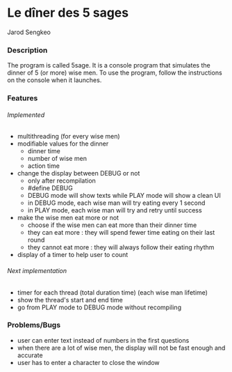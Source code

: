 # Le dîner des 5 sages
Jarod Sengkeo

### Description
The program is called 5sage. It is a console program that simulates the dinner of 5 (or more) wise men.
To use the program, follow the instructions on the console when it launches.

### Features
###### Implemented
- multithreading (for every wise men)
- modifiable values for the dinner
	- dinner time
	- number of wise men
	- action time
- change the display between DEBUG or not
	- only after recompilation
	- \#define DEBUG
	- DEBUG mode will show texts while PLAY mode will show a clean UI
	- in DEBUG mode, each wise man will try eating every 1 second
	- in PLAY mode, each wise man will try and retry until success
- make the wise men eat more or not
	- choose if the wise men can eat more than their dinner time
	- they can eat more : they will spend fewer time eating on their last round
	- they cannot eat more : they will always follow their eating rhythm
- display of a timer to help user to count

###### Next implementation
- timer for each thread (total duration time) (each wise man lifetime)
- show the thread's start and end time
- go from PLAY mode to DEBUG mode without recompiling

### Problems/Bugs
- user can enter text instead of numbers in the first questions
- when there are a lot of wise men, the display will not be fast enough and accurate
- user has to enter a character to close the window